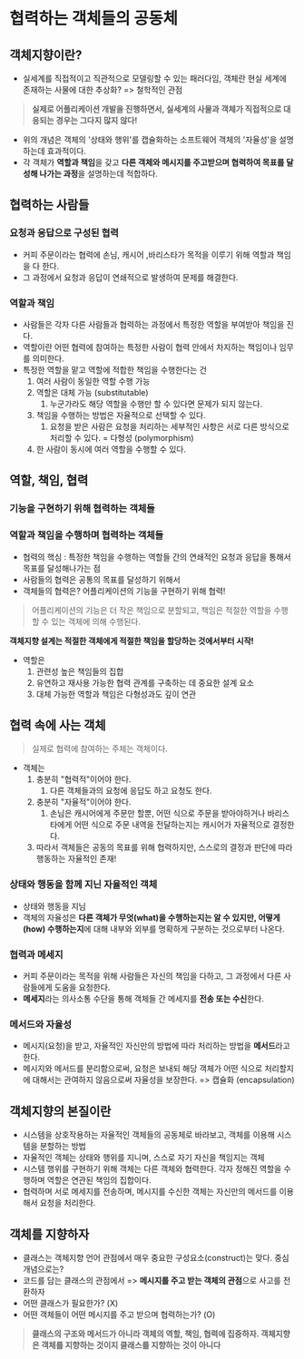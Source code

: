 # 협력하는 객체들의 공동체

## 객체지향이란?
- 실세계를 직접적이고 직관적으로 모델링할 수 있는 패러다임, 객체란 현실 세계에 존재하는 사물에 대한 추상화?
=> 철학적인 관점

> <b> 실제로 어플리케이션 개발을 진행하면서, 실세계의 사물과 객체가 직접적으로 대응되는 경우는 그다지 많지 않다! </b>

- 위의 개념은 객체의 '상태와 행위'를 캡슐화하는 소프트웨어 객체의 '자율성'을 설명하는데 효과적이다.
- 각 객체가 <b>역할과 책임</b>을 갖고 <b>다른 객체와 메시지를 주고받으며 협력하여 목표를 달성해 나가는 과정</b>을 설명하는데 적합하다.


## 협력하는 사람들
### 요청과 응답으로 구성된 협력
- 커피 주문이라는 협력에 손님, 캐시어 ,바리스타가 목적을 이루기 위해 역할과 책임을 다 한다.
- 그 과정에서 요청과 응답이 연쇄적으로 발생하여 문제를 해결한다.

### 역할과 책임
- 사람들은 각자 다른 사람들과 협력하는 과정에서 특정한 역할을 부여받아 책임을 진다.
- 역할이란 어떤 협력에 참여하는 특정한 사람이 협력 안에서 차지하는 책임이나 임무를 의미한다.
- 특정한 역할을 맡고 역할에 적합한 책임을 수행한다는 건
  1. 여러 사람이 동일한 역할 수행 가능
  2. 역할은 대체 가능 (substitutable)
     1. 누군가라도 해당 역할을 수행만 할 수 있다면 문제가 되지 않는다.
  3. 책임을 수행하는 방법은 자율적으로 선택할 수 있다.
     1. 요청을 받은 사람은 요청을 처리하는 세부적인 사항은 서로 다른 방식으로 처리할 수 있다. = 다형성 (polymorphism)
  4. 한 사람이 동시에 여러 역할을 수행할 수 있다.


## 역할, 책임, 협력
### 기능을 구현하기 위해 협력하는 객체들
### 역할과 책임을 수행하며 협력하는 객체들
- 협력의 핵심 : 특정한 책임을 수행하는 역할들 간의 연쇄적인 요청과 응답을 통해서 목표를 달성해나가는 점
- 사람들의 협력은 공통의 목표를 달성하기 위해서
- 객체들의 협력은? 어플리케이션의 기능을 구현하기 위해 협력!

> 어플리케이션의 기능은 더 작은 책임으로 분할되고, 책임은 적절한 역할을 수행할 수 있는 객체에 의해 수행된다.

<b>객체지향 설계는 적절한 객체에게 적절한 책임을 할당하는 것에서부터 시작!</b>

- 역할은
    1. 관련성 높은 책임들의 집합
    2. 유연하고 재사용 가능한 협력 관계를 구축하는 데 중요한 설계 요소
    3. 대체 가능한 역할과 책임은 다형성과도 깊이 연관

## 협력 속에 사는 객체
> 실제로 협력에 참여하는 주체는 객체이다.
- 객체는
    1. 충분히 "협력적"이어야 한다.
       1. 다른 객체들과의 요청에 응답도 하고 요청도 한다.
    2. 충분히 "자율적"이어야 한다.
       1. 손님은 캐시어에게 주문만 할뿐, 어떤 식으로 주문을 받아야하거나 바리스타에게 어떤 식으로 주문 내역을 전달하는지는 캐시어가 자율적으로 결정한다.
    3. 따라서 객체들은 공동의 목표를 위해 협력하지만, 스스로의 결정과 판단에 따라 행동하는 자율적인 존재!

### 상태와 행동을 함께 지닌 자율적인 객체
- 상태와 행동을 지님
- 객체의 자율성은 <b>다른 객체가 무엇(what)을 수행하는지는 알 수 있지만, 어떻게(how) 수행하는지</b>에 대해 내부와 외부를 명확하게 구분하는 것으로부터 나온다.

### 협력과 메세지
- 커피 주문이라는 목적을 위해 사람들은 자신의 책임을 다하고, 그 과정에서 다른 사람들에게 도움을 요청한다.
- <b>메세지</b>라는 의사소통 수단을 통해 객체들 간 메세지를 <b>전송 또는 수신</b>한다.

### 메서드와 자율성
- 메시지(요청)을 받고, 자율적인 자신만의 방법에 따라 처리하는 방법을 <b>메서드</b>라고 한다.
- 메시지와 메서드를 분리함으로써, 요청은 보내되 해당 객체가 어떤 식으로 처리할지에 대해서는 관여하지 않음으로써 자율성을 보장한다. => 캡슐화 (encapsulation)

## 객체지향의 본질이란
- 시스템을 상호작용하는 자율적인 객체들의 공동체로 바라보고, 객체를 이용해 시스템을 분할하는 방법
- 자율적인 객체는 상태와 행위를 지니며, 스스로 자기 자신을 책임지는 객체
- 시스템 행위를 구현하기 위해 객체는 다른 객체와 협력한다. 각자 정해진 역할을 수행하며 역할은 연관된 책임의 집합이다.
- 협력하며 서로 메세지를 전송하며, 메시지를 수신한 객체는 자신만의 메서드를 이용해서 요청을 처리한다.

## 객체를 지향하자
- 클래스는 객체지향 언어 관점에서 매우 중요한 구성요소(construct)는 맞다. 중심 개념으로는?
- 코드를 담는 클래스의 관점에서 => <b>메시지를 주고 받는 객체의 관점</b>으로 사고를 전환하자
- 어떤 클래스가 필요한가? (X)
- 어떤 객체들이 어떤 메시지를 주고 받으며 협력하는가? (O)

> <b>클래스의 구조와 메서드가 아니라 객체의 역할, 책임, 협력에 집중하자. 객체지향은 객체를 지향하는 것이지 클래스를 지향하는 것이 아니다</b>
